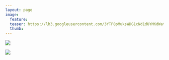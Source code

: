```yaml
---
layout: page
image:
  feature:
  teaser: https://lh3.googleusercontent.com/3YTP8pMuksWDG1cNd1dUYMKdWatYk7Tmao2P2tIaXng=w245
  thumb:
---
```


[![](https://lh3.googleusercontent.com/MN_g2OaNlc2evPl6lfFvlTzFpfsusWWUypOpoyffdD0=w800)](https://lh3.googleusercontent.com/MN_g2OaNlc2evPl6lfFvlTzFpfsusWWUypOpoyffdD0=s0)

[![](https://lh3.googleusercontent.com/0C4UYeglh4gFkbHX0dNmV9LhwO3ETuyJ78CCYwEXh5o=w800)](https://lh3.googleusercontent.com/0C4UYeglh4gFkbHX0dNmV9LhwO3ETuyJ78CCYwEXh5o=s0)
